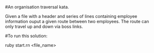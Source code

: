 #An organisation traversal kata.

Given a file with a header and series of lines containing employee information ouput a given route between two employees.
The route can only travel up and down via boss links.

#To run this solution:

ruby start.rn <file_name> <emp1> <emp2>
